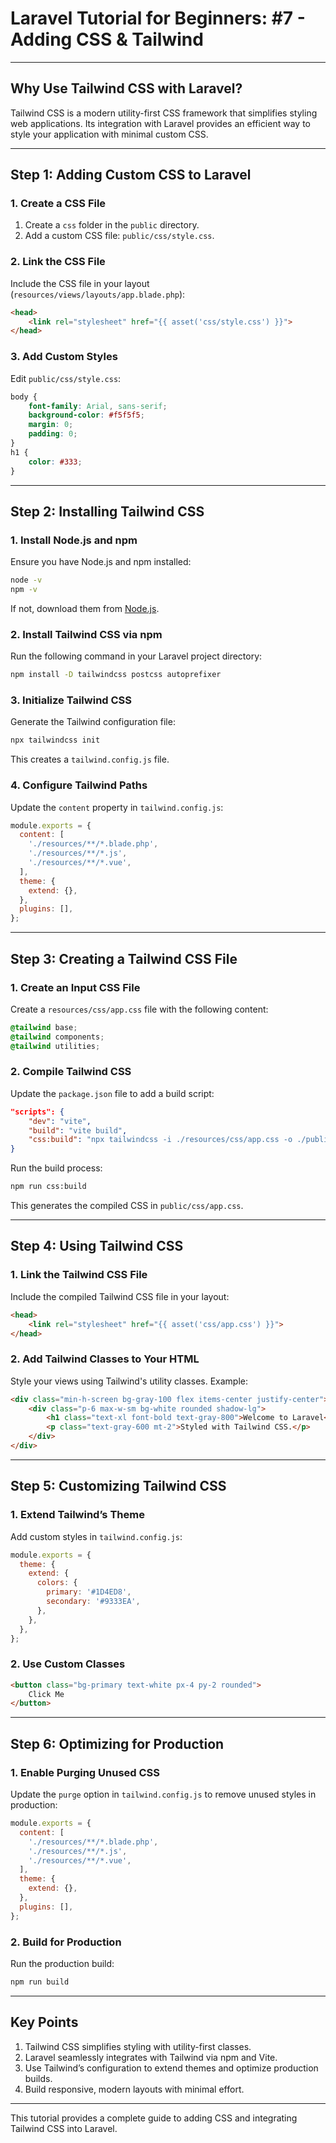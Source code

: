 
# Laravel Tutorial for Beginners: #7 - Adding CSS & Tailwind

---

## **Why Use Tailwind CSS with Laravel?**
Tailwind CSS is a modern utility-first CSS framework that simplifies styling web applications. Its integration with Laravel provides an efficient way to style your application with minimal custom CSS.

---

## **Step 1: Adding Custom CSS to Laravel**

### **1. Create a CSS File**
1. Create a `css` folder in the `public` directory.
2. Add a custom CSS file: `public/css/style.css`.

### **2. Link the CSS File**
Include the CSS file in your layout (`resources/views/layouts/app.blade.php`):
```html
<head>
    <link rel="stylesheet" href="{{ asset('css/style.css') }}">
</head>
```

### **3. Add Custom Styles**
Edit `public/css/style.css`:
```css
body {
    font-family: Arial, sans-serif;
    background-color: #f5f5f5;
    margin: 0;
    padding: 0;
}
h1 {
    color: #333;
}
```

---

## **Step 2: Installing Tailwind CSS**

### **1. Install Node.js and npm**
Ensure you have Node.js and npm installed:
```bash
node -v
npm -v
```

If not, download them from [Node.js](https://nodejs.org/).

### **2. Install Tailwind CSS via npm**
Run the following command in your Laravel project directory:
```bash
npm install -D tailwindcss postcss autoprefixer
```

### **3. Initialize Tailwind CSS**
Generate the Tailwind configuration file:
```bash
npx tailwindcss init
```
This creates a `tailwind.config.js` file.

### **4. Configure Tailwind Paths**
Update the `content` property in `tailwind.config.js`:
```javascript
module.exports = {
  content: [
    './resources/**/*.blade.php',
    './resources/**/*.js',
    './resources/**/*.vue',
  ],
  theme: {
    extend: {},
  },
  plugins: [],
};
```

---

## **Step 3: Creating a Tailwind CSS File**

### **1. Create an Input CSS File**
Create a `resources/css/app.css` file with the following content:
```css
@tailwind base;
@tailwind components;
@tailwind utilities;
```

### **2. Compile Tailwind CSS**
Update the `package.json` file to add a build script:
```json
"scripts": {
    "dev": "vite",
    "build": "vite build",
    "css:build": "npx tailwindcss -i ./resources/css/app.css -o ./public/css/app.css --watch"
}
```

Run the build process:
```bash
npm run css:build
```

This generates the compiled CSS in `public/css/app.css`.

---

## **Step 4: Using Tailwind CSS**

### **1. Link the Tailwind CSS File**
Include the compiled Tailwind CSS file in your layout:
```html
<head>
    <link rel="stylesheet" href="{{ asset('css/app.css') }}">
</head>
```

### **2. Add Tailwind Classes to Your HTML**
Style your views using Tailwind's utility classes. Example:
```html
<div class="min-h-screen bg-gray-100 flex items-center justify-center">
    <div class="p-6 max-w-sm bg-white rounded shadow-lg">
        <h1 class="text-xl font-bold text-gray-800">Welcome to Laravel</h1>
        <p class="text-gray-600 mt-2">Styled with Tailwind CSS.</p>
    </div>
</div>
```

---

## **Step 5: Customizing Tailwind CSS**

### **1. Extend Tailwind’s Theme**
Add custom styles in `tailwind.config.js`:
```javascript
module.exports = {
  theme: {
    extend: {
      colors: {
        primary: '#1D4ED8',
        secondary: '#9333EA',
      },
    },
  },
};
```

### **2. Use Custom Classes**
```html
<button class="bg-primary text-white px-4 py-2 rounded">
    Click Me
</button>
```

---

## **Step 6: Optimizing for Production**

### **1. Enable Purging Unused CSS**
Update the `purge` option in `tailwind.config.js` to remove unused styles in production:
```javascript
module.exports = {
  content: [
    './resources/**/*.blade.php',
    './resources/**/*.js',
    './resources/**/*.vue',
  ],
  theme: {
    extend: {},
  },
  plugins: [],
};
```

### **2. Build for Production**
Run the production build:
```bash
npm run build
```

---

## **Key Points**
1. Tailwind CSS simplifies styling with utility-first classes.
2. Laravel seamlessly integrates with Tailwind via npm and Vite.
3. Use Tailwind’s configuration to extend themes and optimize production builds.
4. Build responsive, modern layouts with minimal effort.

---

This tutorial provides a complete guide to adding CSS and integrating Tailwind CSS into Laravel.
